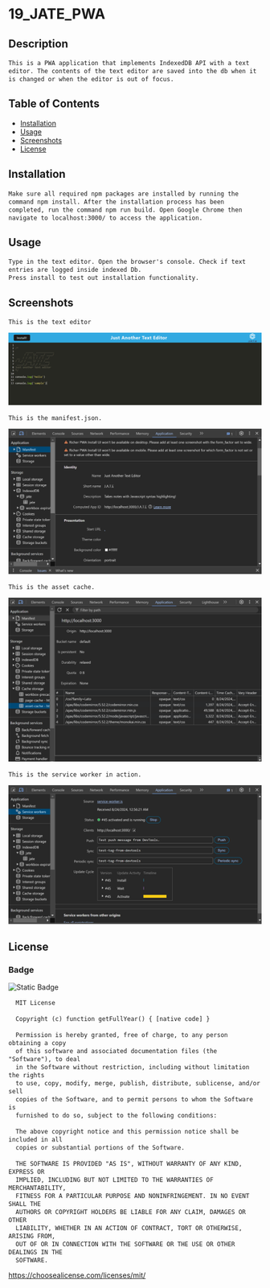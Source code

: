   # 19_JATE_PWA

  ## Description

    This is a PWA application that implements IndexedDB API with a text editor. The contents of the text editor are saved into the db when it is changed or when the editor is out of focus.


  ## Table of Contents 

  - [Installation](#installation)
  - [Usage](#usage)
  - [Screenshots](#screenshots)
  - [License](#license)

  ## Installation

    Make sure all required npm packages are installed by running the command npm install. After the installation process has been completed, run the command npm run build. Open Google Chrome then navigate to localhost:3000/ to access the application.

  ## Usage

    Type in the text editor. Open the browser's console. Check if text entries are logged inside indexed Db.
    Press install to test out installation functionality.

  
  ## Screenshots

    This is the text editor
  ![A Screenshot of the text editor](./assets/screenshots/sample.png)

    This is the manifest.json.
  ![A Screenshot of the manifest.json](./assets/screenshots/manifest.png)

    This is the asset cache.
  ![A Screenshot of the asset cache](./assets//screenshots/asset_cache.png)

    This is the service worker in action.
  ![A Screenshot of the service worker](./assets/screenshots/service_worker.png)


  ## License 
  ### Badge 
  ![Static Badge](https://img.shields.io/badge/MIT-license-blue)

    
      MIT License

      Copyright (c) function getFullYear() { [native code] } 
      
      Permission is hereby granted, free of charge, to any person obtaining a copy
      of this software and associated documentation files (the "Software"), to deal
      in the Software without restriction, including without limitation the rights
      to use, copy, modify, merge, publish, distribute, sublicense, and/or sell
      copies of the Software, and to permit persons to whom the Software is
      furnished to do so, subject to the following conditions:
      
      The above copyright notice and this permission notice shall be included in all
      copies or substantial portions of the Software.
      
      THE SOFTWARE IS PROVIDED "AS IS", WITHOUT WARRANTY OF ANY KIND, EXPRESS OR
      IMPLIED, INCLUDING BUT NOT LIMITED TO THE WARRANTIES OF MERCHANTABILITY,
      FITNESS FOR A PARTICULAR PURPOSE AND NONINFRINGEMENT. IN NO EVENT SHALL THE
      AUTHORS OR COPYRIGHT HOLDERS BE LIABLE FOR ANY CLAIM, DAMAGES OR OTHER
      LIABILITY, WHETHER IN AN ACTION OF CONTRACT, TORT OR OTHERWISE, ARISING FROM,
      OUT OF OR IN CONNECTION WITH THE SOFTWARE OR THE USE OR OTHER DEALINGS IN THE
      SOFTWARE.
      

  https://choosealicense.com/licenses/mit/
  

  